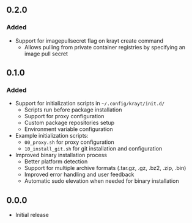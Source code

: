 ## 0.2.0

### Added

- Support for imagepullsecret flag on krayt create command
  - Allows pulling from private container registries by specifying an image pull secret

## 0.1.0

### Added

- Support for initialization scripts in `~/.config/krayt/init.d/`
  - Scripts run before package installation
  - Support for proxy configuration
  - Custom package repositories setup
  - Environment variable configuration
- Example initialization scripts:
  - `00_proxy.sh` for proxy configuration
  - `10_install_git.sh` for git installation and configuration
- Improved binary installation process
  - Better platform detection
  - Support for multiple archive formats (.tar.gz, .gz, .bz2, .zip, .bin)
  - Improved error handling and user feedback
  - Automatic sudo elevation when needed for binary installation

## 0.0.0

- Initial release
